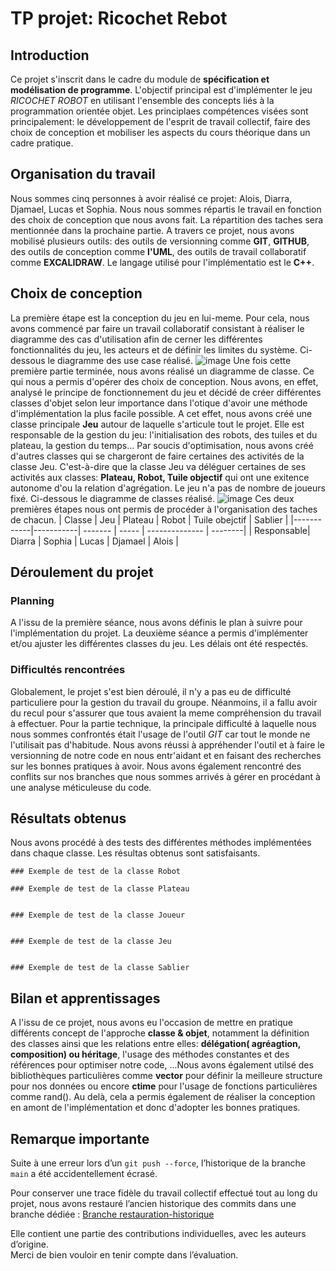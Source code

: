 # TP projet: Ricochet Rebot
## Introduction                                      
Ce projet s'inscrit dans le cadre du module de **spécification et modélisation de programme**. L'objectif principal est d'implémenter le jeu *RICOCHET ROBOT* en utilisant l'ensemble des concepts liés à la programmation orientée objet. Les principlaes compétences visées sont principalement: le développement de l'esprit de travail collectif, faire des choix de conception et mobiliser les aspects du cours théorique dans un cadre pratique.
## Organisation du travail
Nous sommes cinq personnes à avoir réalisé ce projet: Alois, Diarra, Djamael, Lucas et Sophia. Nous nous sommes répartis le travail en fonction des choix de conception que nous avons fait. La répartition des taches sera mentionnée dans la prochaine partie.
A travers ce projet, nous avons mobilisé plusieurs outils: des outils de versionning comme **GIT**, **GITHUB**, des outils de conception comme **l'UML**, des outils de travail collaboratif comme **EXCALIDRAW**. Le langage utilisé pour l'implémentatio est le **C++**.
## Choix de conception
La première étape est la conception du jeu en lui-meme. Pour cela, nous avons commencé par faire un travail collaboratif consistant à réaliser le diagramme des cas d'utilisation afin de cerner les différentes fonctionnalités du jeu, les acteurs et de définir les limites du système. Ci-dessous le diagramme des use case réalisé.
![image](https://github.com/user-attachments/assets/97647664-0b65-418f-91c1-23e8b72ea4f6)
Une fois cette première partie terminée, nous avons réalisé un diagramme de classe. Ce qui nous a permis d'opérer des choix de conception. Nous avons, en effet, analysé le principe de fonctionnement du jeu et décidé de créer différentes classes d'objet selon leur importance dans l'otique d'avoir une méthode d'implémentation la plus facile possible. A cet effet, nous avons créé une classe principale **Jeu** autour de laquelle s'articule tout le projet. Elle est responsable de la gestion du jeu: l'initialisation des robots, des tuiles et du plateau, la gestion du temps... Par soucis d'optimisation, nous avons créé d'autres classes qui se chargeront de faire certaines des activités de la classe Jeu. C'est-à-dire que la classe Jeu va déléguer certaines de ses activités aux classes: **Plateau, Robot, Tuile objectif** qui ont une exitence autonome d'ou la relation d'agrégation. Le jeu n'a pas de nombre de joueurs fixé. 
Ci-dessous le diagramme de classes réalisé.
![image](https://github.com/user-attachments/assets/49da5d23-56ae-4df8-9e17-ee8e433d21e1)
Ces deux premières étapes nous ont permis de procéder à l'organisation des taches de chacun.
| Classe     | Jeu       | Plateau | Robot | Tuile obejctif | Sablier |
|------------|-----------| ------- | ----- | -------------- | --------|
| Responsable| Diarra    | Sophia  | Lucas | Djamael        | Alois   |

## Déroulement du projet
 ### Planning
 A l'issu de la première séance, nous avons définis le plan à suivre pour l'implémentation du projet. La deuxième séance a permis d'implémenter et/ou ajuster les différentes classes du jeu. Les délais ont été respectés.
 
 ### Difficultés rencontrées
Globalement, le projet s'est bien déroulé, il n'y a pas eu de difficulté particuliere pour la gestion du travail du groupe. Néanmoins, il a fallu avoir du recul pour s'assurer que tous avaient la meme compréhension du travail à effectuer.
Pour la partie technique, la principale difficulté à laquelle nous nous sommes confrontés était l'usage de l'outil *GIT* car tout le monde ne l'utilisait pas d'habitude. Nous avons réussi à appréhender l'outil et à faire le versionning de notre code en nous entr'aidant et en faisant des recherches sur les bonnes pratiques à avoir. Nous avons également rencontré des conflits sur nos branches que nous sommes arrivés à gérer en procédant à une analyse méticuleuse du code.


## Résultats obtenus
Nous avons procédé à des tests des différentes méthodes implémentées dans chaque classe. Les résultas obtenus sont satisfaisants.

    ### Exemple de test de la classe Robot

    ### Exemple de test de la classe Plateau


    ### Exemple de test de la classe Joueur


    ### Exemple de test de la classe Jeu


    ### Exemple de test de la classe Sablier

    


## Bilan et apprentissages
A l'issu de ce projet, nous avons eu l'occasion de mettre en pratique différents concept de l'approche **classe & objet**, notamment la définition des classes ainsi que les relations entre elles: **délégation( agréagtion, composition) ou héritage**, l'usage des méthodes constantes et des références pour optimiser notre code, ...Nous avons également utilsé des bibliothèques particulières comme **vector** pour définir la meilleure structure pour nos données ou encore **ctime** pour l'usage de fonctions particulières comme rand(). 
Au delà, cela a permis également de réaliser la conception en amont de l'implémentation et donc d'adopter les bonnes pratiques.


## Remarque importante
Suite à une erreur lors d’un `git push --force`, l’historique de la branche `main` a été accidentellement écrasé. 

Pour conserver une trace fidèle du travail collectif effectué tout au long du projet, nous avons restauré l’ancien historique des commits dans une branche dédiée :
[Branche restauration-historique](https://github.com/ECN-SEC-SMP/tp11-Diarra-Sophia-Lucas-Djamael-Alois/tree/restauration-historique)

Elle contient une partie des contributions individuelles, avec les auteurs d’origine.  
Merci de bien vouloir en tenir compte dans l’évaluation.


